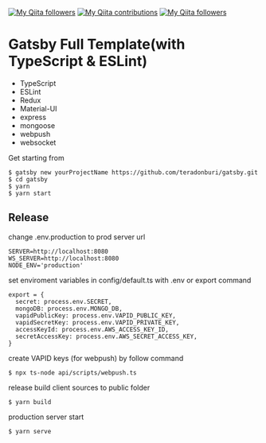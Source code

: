[![My Qiita followers](https://qiita-badge.apiapi.app/s/teradonburi/posts.svg)](http://qiita.com/teradonburi)
[![My Qiita contributions](https://qiita-badge.apiapi.app/s/teradonburi/contributions.svg)](http://qiita.com/teradonburi)
[![My Qiita followers](https://qiita-badge.apiapi.app/s/teradonburi/followers.svg)](http://qiita.com/teradonburi)


# Gatsby Full Template(with TypeScript & ESLint)

- TypeScript
- ESLint
- Redux
- Material-UI
- express
- mongoose
- webpush
- websocket

Get starting from 

```
$ gatsby new yourProjectName https://github.com/teradonburi/gatsby.git
$ cd gatsby
$ yarn
$ yarn start
```

## Release
change .env.production to prod server url

```
SERVER=http://localhost:8080
WS_SERVER=http://localhost:8080
NODE_ENV='production'
```

set enviroment variables in config/default.ts with .env or export command

```
export = {
  secret: process.env.SECRET,
  mongoDB: process.env.MONGO_DB,
  vapidPublicKey: process.env.VAPID_PUBLIC_KEY,
  vapidSecretKey: process.env.VAPID_PRIVATE_KEY,
  accessKeyId: process.env.AWS_ACCESS_KEY_ID,
  secretAccessKey: process.env.AWS_SECRET_ACCESS_KEY,
}
```

create VAPID keys (for webpush) by follow command

```
$ npx ts-node api/scripts/webpush.ts
```

release build client sources to public folder

```
$ yarn build
```

production server start

```
$ yarn serve
```